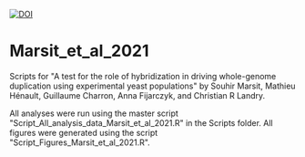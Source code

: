 [![DOI](https://zenodo.org/badge/292640268.svg)](https://zenodo.org/badge/latestdoi/292640268)
# Marsit_et_al_2021
Scripts for "A test for the role of hybridization in driving whole-genome duplication using experimental yeast populations" by Souhir Marsit, Mathieu Hénault, Guillaume Charron, Anna Fijarczyk, and Christian R Landry.

All analyses were run using the master script "Script_All_analysis_data_Marsit_et_al_2021.R" in the Scripts folder. All figures were generated using the script "Script_Figures_Marsit_et_al_2021.R".

